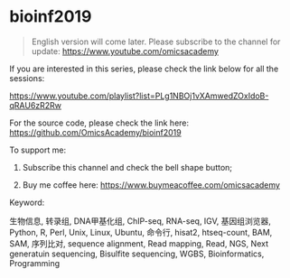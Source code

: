 # bioinf2019

> English version will come later. Please subscribe to the channel for update: https://www.youtube.com/omicsacademy

If you are interested in this series, please check the link below for all the sessions:

https://www.youtube.com/playlist?list=PLg1NBOj1vXAmwedZOxIdoB-qRAU6zR2Rw

For the source code, please check the link here: https://github.com/OmicsAcademy/bioinf2019

To support me:

1) Subscribe this channel and check the bell shape button;

2) Buy me coffee here: https://www.buymeacoffee.com/omicsacademy


Keyword:

生物信息, 转录组, DNA甲基化组, ChIP-seq, RNA-seq, IGV, 基因组浏览器, Python, R, Perl, Unix, Linux, Ubuntu, 命令行, hisat2, htseq-count, BAM, SAM, 序列比对, sequence alignment, Read mapping, Read, NGS, Next generatuin sequencing, Bisulfite sequencing, WGBS, Bioinformatics, Programming
